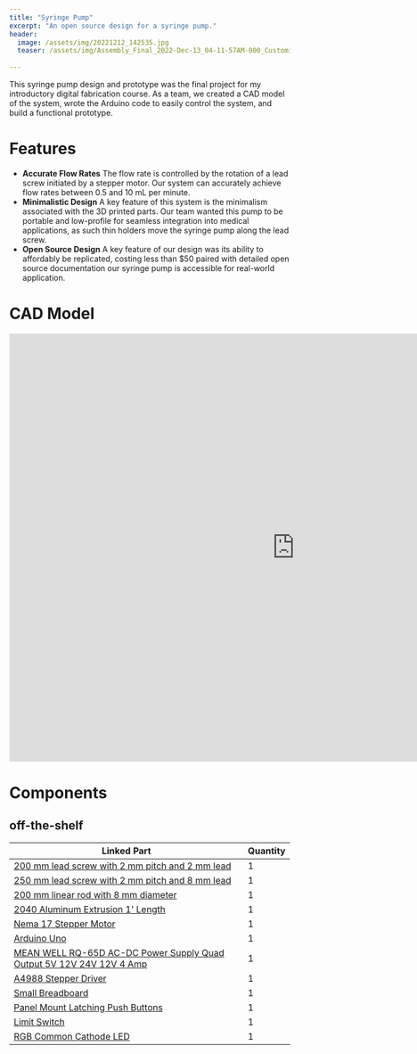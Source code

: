 ```yaml
---
title: "Syringe Pump"
excerpt: "An open source design for a syringe pump."
header:
  image: /assets/img/20221212_142535.jpg
  teaser: /assets/img/Assembly_Final_2022-Dec-13_04-11-57AM-000_CustomizedView10062345548.png
   
---
```


This syringe pump design and prototype was the final project for my introductory digital fabrication course. As a team, we created a CAD model of the system, wrote the Arduino code to easily control the system, and build a functional prototype. 

# Features

* **Accurate Flow Rates** The flow rate is controlled by the rotation of a lead screw initiated by a stepper motor. Our system can accurately achieve flow rates between 0.5 and 10 mL per minute.
* **Minimalistic Design** A key feature of this system is the minimalism associated with the 3D printed parts. Our team wanted this pump to be portable and low-profile for seamless integration into medical applications, as such thin holders move the syringe pump along the lead screw. 
* **Open Source Design**  A key feature of our design was its ability to affordably be replicated, costing less than $50 paired with detailed open source documentation our syringe pump is accessible for real-world application.


# CAD Model
<iframe src="https://vanderbilt643.autodesk360.com/shares/public/SH35dfcQT936092f0e43044e1d5931769ce5?mode=embed" width="1024" height="768" allowfullscreen="true" webkitallowfullscreen="true" mozallowfullscreen="true"  frameborder="0"></iframe>

# Components
## off-the-shelf
| Linked Part | Quantity|
|---|---|
|  [200 mm lead screw with 2 mm pitch and 2 mm lead](https://www.amazon.com/dp/B07R1H5ZMV/ref=cm_sw_em_r_mt_dp_0YZ13D4HQBGW2Z86PBV1?_encoding=UTF8&psc=1)  | 1 |
|  [250 mm lead screw with 2 mm pitch and 8 mm lead](https://openbuildspartstore.com/1-4-x-8mm-flexible-coupling/) |  1  |
|  [200 mm linear rod with 8 mm diameter](https://www.amazon.com/dp/B07MPGWJMS/ref=cm_sw_em_r_mt_dp_X5AQS0ES7JH8JG83AAZ3)| 1 |
| [2040 Aluminum Extrusion 1' Length](https://www.mcmaster.com/5537T111-5537T705/)| 1 |
| [Nema 17 Stepper Motor](https://amzn.to/3uhifWk) | 1 |
|[Arduino Uno](https://www.amazon.com/dp/B007R9TUJE/ref=cm_sw_em_r_mt_dp_TY8JGK0CJD1JEJM4BNNJ)| 1 |
|[MEAN WELL RQ-65D AC-DC Power Supply Quad Output 5V 12V 24V 12V 4 Amp](https://www.amazon.com/dp/B005T9HGLI/ref=cm_sw_em_r_mt_dp_A8CZ056TM52EJGZTGZGR?)| 1 |
|[A4988 Stepper Driver](https://www.amazon.com/dp/B01FFGAKK8/ref=cm_sw_em_r_mt_dp_V0YKTYKDWMR8WHTKA53T?)| 1 |
|[Small Breadboard](https://www.amazon.com/dp/B082VYXDF1/ref=cm_sw_em_r_mt_dp_N6Q28CAGPAYCKCSJKDDC?)| 1 |
|[Panel Mount Latching Push Buttons](https://amzn.to/3VxQ29h)|1|
|[Limit Switch](https://amzn.to/3Veb1Ox)|1|
|[RGB Common Cathode LED](https://www.amazon.com/dp/B0194Y6MW2/ref=cm_sw_em_r_mt_dp_FW3CFQT7ZGFQ2R04N6G3?)|1|

